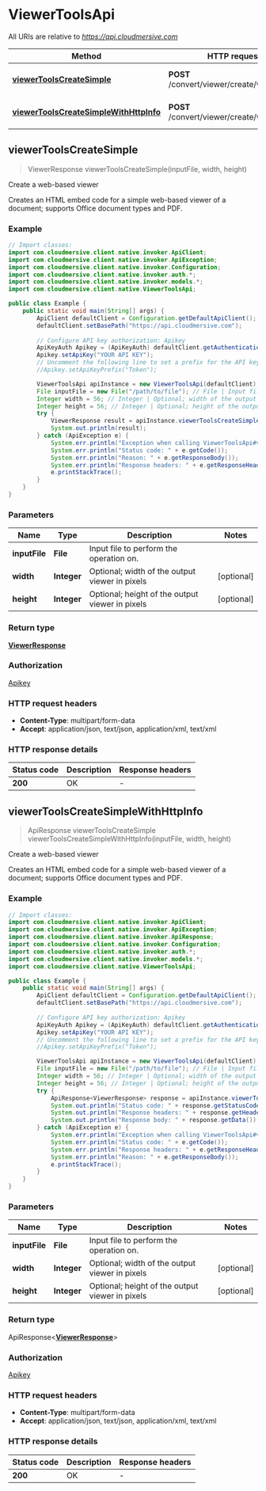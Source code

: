 # ViewerToolsApi

All URIs are relative to *https://api.cloudmersive.com*

| Method | HTTP request | Description |
|------------- | ------------- | -------------|
| [**viewerToolsCreateSimple**](ViewerToolsApi.md#viewerToolsCreateSimple) | **POST** /convert/viewer/create/web/simple | Create a web-based viewer |
| [**viewerToolsCreateSimpleWithHttpInfo**](ViewerToolsApi.md#viewerToolsCreateSimpleWithHttpInfo) | **POST** /convert/viewer/create/web/simple | Create a web-based viewer |



## viewerToolsCreateSimple

> ViewerResponse viewerToolsCreateSimple(inputFile, width, height)

Create a web-based viewer

Creates an HTML embed code for a simple web-based viewer of a document; supports Office document types and PDF.

### Example

```java
// Import classes:
import com.cloudmersive.client.native.invoker.ApiClient;
import com.cloudmersive.client.native.invoker.ApiException;
import com.cloudmersive.client.native.invoker.Configuration;
import com.cloudmersive.client.native.invoker.auth.*;
import com.cloudmersive.client.native.invoker.models.*;
import com.cloudmersive.client.native.ViewerToolsApi;

public class Example {
    public static void main(String[] args) {
        ApiClient defaultClient = Configuration.getDefaultApiClient();
        defaultClient.setBasePath("https://api.cloudmersive.com");
        
        // Configure API key authorization: Apikey
        ApiKeyAuth Apikey = (ApiKeyAuth) defaultClient.getAuthentication("Apikey");
        Apikey.setApiKey("YOUR API KEY");
        // Uncomment the following line to set a prefix for the API key, e.g. "Token" (defaults to null)
        //Apikey.setApiKeyPrefix("Token");

        ViewerToolsApi apiInstance = new ViewerToolsApi(defaultClient);
        File inputFile = new File("/path/to/file"); // File | Input file to perform the operation on.
        Integer width = 56; // Integer | Optional; width of the output viewer in pixels
        Integer height = 56; // Integer | Optional; height of the output viewer in pixels
        try {
            ViewerResponse result = apiInstance.viewerToolsCreateSimple(inputFile, width, height);
            System.out.println(result);
        } catch (ApiException e) {
            System.err.println("Exception when calling ViewerToolsApi#viewerToolsCreateSimple");
            System.err.println("Status code: " + e.getCode());
            System.err.println("Reason: " + e.getResponseBody());
            System.err.println("Response headers: " + e.getResponseHeaders());
            e.printStackTrace();
        }
    }
}
```

### Parameters


| Name | Type | Description  | Notes |
|------------- | ------------- | ------------- | -------------|
| **inputFile** | **File**| Input file to perform the operation on. | |
| **width** | **Integer**| Optional; width of the output viewer in pixels | [optional] |
| **height** | **Integer**| Optional; height of the output viewer in pixels | [optional] |

### Return type

[**ViewerResponse**](ViewerResponse.md)


### Authorization

[Apikey](../README.md#Apikey)

### HTTP request headers

- **Content-Type**: multipart/form-data
- **Accept**: application/json, text/json, application/xml, text/xml

### HTTP response details
| Status code | Description | Response headers |
|-------------|-------------|------------------|
| **200** | OK |  -  |

## viewerToolsCreateSimpleWithHttpInfo

> ApiResponse<ViewerResponse> viewerToolsCreateSimple viewerToolsCreateSimpleWithHttpInfo(inputFile, width, height)

Create a web-based viewer

Creates an HTML embed code for a simple web-based viewer of a document; supports Office document types and PDF.

### Example

```java
// Import classes:
import com.cloudmersive.client.native.invoker.ApiClient;
import com.cloudmersive.client.native.invoker.ApiException;
import com.cloudmersive.client.native.invoker.ApiResponse;
import com.cloudmersive.client.native.invoker.Configuration;
import com.cloudmersive.client.native.invoker.auth.*;
import com.cloudmersive.client.native.invoker.models.*;
import com.cloudmersive.client.native.ViewerToolsApi;

public class Example {
    public static void main(String[] args) {
        ApiClient defaultClient = Configuration.getDefaultApiClient();
        defaultClient.setBasePath("https://api.cloudmersive.com");
        
        // Configure API key authorization: Apikey
        ApiKeyAuth Apikey = (ApiKeyAuth) defaultClient.getAuthentication("Apikey");
        Apikey.setApiKey("YOUR API KEY");
        // Uncomment the following line to set a prefix for the API key, e.g. "Token" (defaults to null)
        //Apikey.setApiKeyPrefix("Token");

        ViewerToolsApi apiInstance = new ViewerToolsApi(defaultClient);
        File inputFile = new File("/path/to/file"); // File | Input file to perform the operation on.
        Integer width = 56; // Integer | Optional; width of the output viewer in pixels
        Integer height = 56; // Integer | Optional; height of the output viewer in pixels
        try {
            ApiResponse<ViewerResponse> response = apiInstance.viewerToolsCreateSimpleWithHttpInfo(inputFile, width, height);
            System.out.println("Status code: " + response.getStatusCode());
            System.out.println("Response headers: " + response.getHeaders());
            System.out.println("Response body: " + response.getData());
        } catch (ApiException e) {
            System.err.println("Exception when calling ViewerToolsApi#viewerToolsCreateSimple");
            System.err.println("Status code: " + e.getCode());
            System.err.println("Response headers: " + e.getResponseHeaders());
            System.err.println("Reason: " + e.getResponseBody());
            e.printStackTrace();
        }
    }
}
```

### Parameters


| Name | Type | Description  | Notes |
|------------- | ------------- | ------------- | -------------|
| **inputFile** | **File**| Input file to perform the operation on. | |
| **width** | **Integer**| Optional; width of the output viewer in pixels | [optional] |
| **height** | **Integer**| Optional; height of the output viewer in pixels | [optional] |

### Return type

ApiResponse<[**ViewerResponse**](ViewerResponse.md)>


### Authorization

[Apikey](../README.md#Apikey)

### HTTP request headers

- **Content-Type**: multipart/form-data
- **Accept**: application/json, text/json, application/xml, text/xml

### HTTP response details
| Status code | Description | Response headers |
|-------------|-------------|------------------|
| **200** | OK |  -  |

